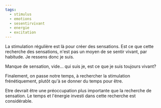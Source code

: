 ```yaml
---
tags:
  - stimulus
  - emotions
  - sesentirvivant
  - energie
  - excitation
---
```

La stimulation régulière est là pour créer des sensations.
Est ce que cette recherche des sensations, n'est pas un moyen de se sentir vivant, par habitude. Je ressens donc je suis.

Manque de sensation, vide... qui suis je, est ce que je suis toujours vivant?

Finalement, on passe notre temps, à rechercher la stimulation frénétiquement, plutôt qu'à se donner du temps pour être.

Etre devrait être une préoccupation plus importante que la recherche de sensation. Le temps et l'énergie investi dans cette recherche est considérable.
